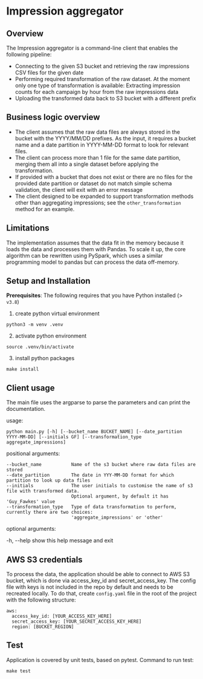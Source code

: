 
# Impression aggregator #
## Overview ##

The Impression aggregator is a command-line client that enables the following pipeline:
- Connecting to the given S3 bucket and retrieving the raw impressions CSV files for the given date
- Performing required transformation of the raw dataset. At the moment only one type of transformation is available:
    Extracting impression counts for each campaign by hour from the raw impressions data 
- Uploading the transformed data back to S3 bucket with a different prefix

## Business logic overview ##

- The client assumes that the raw data files are always stored in the bucket with the YYYY/MM/DD prefixes.
As the input, it requires a bucket name and a date partition in YYYY-MM-DD format to look for relevant files.
- The client can process more than 1 file for the same date partition, merging them all into a single dataset before applying the transformation.
- If provided with a bucket that does not exist or there are no files for the provided date partition or dataset do not match simple schema validation, the client will exit with an error message
- The client designed to be expanded to support transformation methods other than aggregating impressions; see the `other_transformation` method for an example.

## Limitations ##

The implementation assumes that the data fit in the memory because it loads the data and processes them with Pandas. To scale it up, the core algorithm can be rewritten using PySpark, which uses a similar programming model to pandas but can process the data off-memory.

## Setup and Installation ##

**Prerequisites**: The following requires that you have Python installed (> `v3.8`)

1. create python virtual environment

```
python3 -m venv .venv 
```
2. activate python environment

```
source .venv/bin/activate
```
3. install python packages

```
make install
```

## Client usage ##

The main file uses the argparse to parse the parameters and can print the documentation.

usage: 

```
python main.py [-h] [--bucket_name BUCKET_NAME] [--date_partition YYYY-MM-DD] [--initials GF] [--transformation_type aggregate_impressions]

```

positional arguments:

    --bucket_name           Name of the s3 bucket where raw data files are stored
    --date_partition        The date in YYY-MM-DD format for which partition to look up data files
    --initials              The user initials to customise the name of s3 file with transformed data. 
                            Optional argument, by default it has 'Guy_Fawkes' value
    --transformation_type   Type of data transformation to perform, currently there are two choices:
                            'aggregate_impressions' or 'other'

optional arguments:

  -h, --help            show this help message and exit

## AWS S3 credentials #

To process the data, the application should be able to connect to AWS S3 bucket, which is done via access_key_id and secret_access_key. The config file with keys is not included in the repo by default and needs to be recreated locally. 
To do that, create `config.yaml` file in the root of the project with the following structure:

```
aws:
  access_key_id: [YOUR_ACCESS_KEY_HERE]
  secret_access_key: [YOUR_SECRET_ACCESS_KEY_HERE]
  region: [BUCKET_REGION]

```

## Test ##

Application is covered by unit tests, based on pytest. Command to run test:

```
make test
```